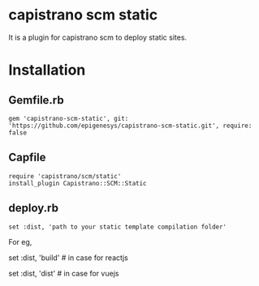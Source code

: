 # capistrano scm static

It is a plugin for capistrano scm to deploy static sites.


# Installation

## Gemfile.rb

`gem 'capistrano-scm-static', git: 'https://github.com/epigenesys/capistrano-scm-static.git', require: false`

## Capfile

```
require 'capistrano/scm/static'
install_plugin Capistrano::SCM::Static
```

## deploy.rb

`set :dist, 'path to your static template compilation folder'`

For eg,

set :dist, 'build' # in case for reactjs


set :dist, 'dist' # in case for vuejs
